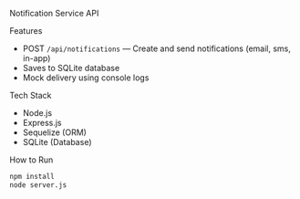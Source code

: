 Notification Service API

Features
- POST `/api/notifications` — Create and send notifications (email, sms, in-app)
- Saves to SQLite database
- Mock delivery using console logs

Tech Stack
- Node.js
- Express.js
- Sequelize (ORM)
- SQLite (Database)

How to Run

```bash
npm install
node server.js